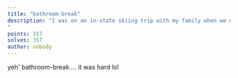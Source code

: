 ```yaml
---
title: "bathroom-break"
description: "I was on an in-state skiing trip with my family when we decided to go out and see some sights. I remember needing to go to the bathroom near where these pictures were taken and then leaving a review. Can you find this review for me?
"
points: 157
solves: 357
author: nobody
---
```


yeh' bathroom-break.... it was hard lol
